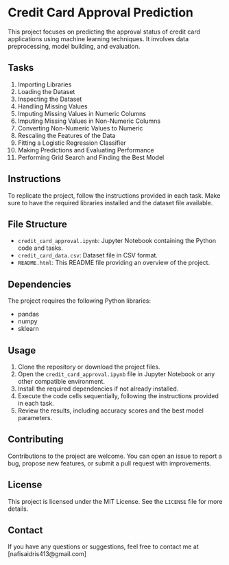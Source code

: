 <!DOCTYPE html>
<html>
<head>
</head>
<body>
  <h1>Credit Card Approval Prediction</h1>
  <p>This project focuses on predicting the approval status of credit card applications using machine learning techniques. It involves data preprocessing, model building, and evaluation.</p>

  <h2>Tasks</h2>
  <ol>
    <li>Importing Libraries</li>
    <li>Loading the Dataset</li>
    <li>Inspecting the Dataset</li>
    <li>Handling Missing Values</li>
    <li>Imputing Missing Values in Numeric Columns</li>
    <li>Imputing Missing Values in Non-Numeric Columns</li>
    <li>Converting Non-Numeric Values to Numeric</li>
    <li>Rescaling the Features of the Data</li>
    <li>Fitting a Logistic Regression Classifier</li>
    <li>Making Predictions and Evaluating Performance</li>
    <li>Performing Grid Search and Finding the Best Model</li>
  </ol>

  <h2>Instructions</h2>
  <p>To replicate the project, follow the instructions provided in each task. Make sure to have the required libraries installed and the dataset file available.</p>

  <h2>File Structure</h2>
  <ul>
    <li><code>credit_card_approval.ipynb</code>: Jupyter Notebook containing the Python code and tasks.</li>
    <li><code>credit_card_data.csv</code>: Dataset file in CSV format.</li>
    <li><code>README.html</code>: This README file providing an overview of the project.</li>
  </ul>

  <h2>Dependencies</h2>
  <p>The project requires the following Python libraries:</p>
  <ul>
    <li>pandas</li>
    <li>numpy</li>
    <li>sklearn</li>
  </ul>

  <h2>Usage</h2>
  <ol>
    <li>Clone the repository or download the project files.</li>
    <li>Open the <code>credit_card_approval.ipynb</code> file in Jupyter Notebook or any other compatible environment.</li>
    <li>Install the required dependencies if not already installed.</li>
    <li>Execute the code cells sequentially, following the instructions provided in each task.</li>
    <li>Review the results, including accuracy scores and the best model parameters.</li>
  </ol>

  <h2>Contributing</h2>
  <p>Contributions to the project are welcome. You can open an issue to report a bug, propose new features, or submit a pull request with improvements.</p>

  <h2>License</h2>
  <p>This project is licensed under the MIT License. See the <code>LICENSE</code> file for more details.</p>

  <h2>Contact</h2>
  <p>If you have any questions or suggestions, feel free to contact me at [nafisaidris413@gmail.com]</p>
</body>
</html>
